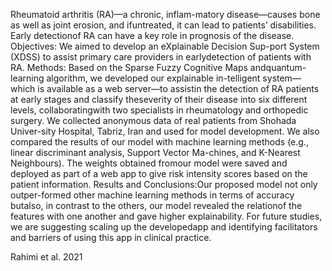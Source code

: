 Rheumatoid   arthritis   (RA)—a   chronic,   inflam-matory  disease—causes  bone  as  well  as  joint  erosion,  and  ifuntreated,  it  can  lead  to  patients’  disabilities.  Early  detectionof RA can have a key role in prognosis of the disease.
Objectives:  We  aimed  to  develop  an  eXplainable  Decision  Sup-port  System  (XDSS)  to  assist  primary  care  providers  in  earlydetection of patients with RA.
Methods:   Based   on   the   Sparse   Fuzzy   Cognitive   Maps   andquantum-learning  algorithm,  we  developed  our  explainable  in-telligent  system—which  is  available  as  a  web  server—to  assistin  the  detection  of  RA  patients  at  early  stages  and  classify  theseverity  of  their  disease  into  six  different  levels,  collaboratingwith two specialists in rheumatology and orthopedic surgery. We collected anonymous data of real patients from Shohada Univer-sity Hospital, Tabriz, Iran and used for model development. 
We also  compared  the  results  of  our  model  with  machine  learning methods  (e.g.,  linear  discriminant  analysis,  Support  Vector  Ma-chines,  and  K-Nearest  Neighbours).  The  weights  obtained  fromour model were saved and deployed as part of a web app to give risk intensity scores based on the patient information. 
Results  and  Conclusions:Our  proposed  model  not  only  outper-formed other machine learning methods in terms of accuracy butalso,  in  contrast  to  the  others,  our  model  revealed  the  relationof the features with one another and gave higher explainability. 
For  future  studies,  we  are  suggesting  scaling  up  the  developedapp and identifying facilitators and barriers of using this app in clinical practice.

Rahimi et al. 2021
